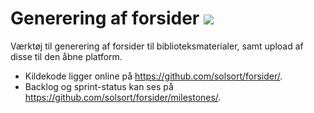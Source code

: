 # Generering af forsider ![](https://forsider.solsort.com/icon-small.png)

Værktøj til generering af forsider til biblioteksmaterialer, samt upload af disse til den åbne platform.

- Kildekode ligger online på <https://github.com/solsort/forsider/>.
- Backlog og sprint-status kan ses på <https://github.com/solsort/forsider/milestones/>.
<!-- - Den ufærdige udgave af applikationen, kan ses online på <https://forsider.solsort.com/>. -->
